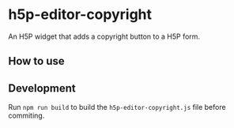 # h5p-editor-copyright

An H5P widget that adds a copyright button to a H5P form.

## How to use

## Development

Run `npm run build` to build the `h5p-editor-copyright.js` file before commiting.
